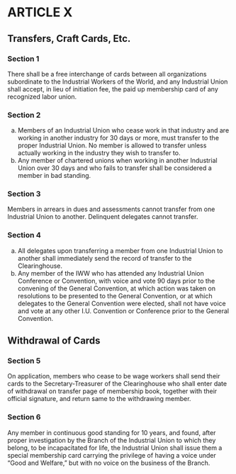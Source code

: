 # ARTICLE X

## Transfers, Craft Cards, Etc.

### Section 1

There shall be a free interchange of cards between all organizations subordinate to the Industrial Workers of the World, and any Industrial Union shall accept, in lieu of initiation fee, the paid up membership card of any recognized labor union.

### Section 2

<ol type="a">
  <li>Members of an Industrial Union who cease work in that industry and are working in another industry for 30 days or more, must transfer to the proper Industrial Union. No member is allowed to transfer unless actually working in the industry they wish to
transfer to.
  </li>
  <li>Any member of chartered unions when working in another Industrial Union over 30 days and who fails to transfer shall be considered a member in bad standing.
  </li>
</ol>

### Section 3
  
Members in arrears in dues and assessments cannot transfer from one Industrial Union to another. Delinquent delegates cannot transfer.
  
### Section 4

<ol type="a">
  <li>All delegates upon transferring a member from one Industrial Union to another shall immediately send the record of transfer to the Clearinghouse.
  </li>
  <li>Any member of the IWW who has attended any Industrial Union Conference or Convention, with voice and vote 90 days prior to the convening of the General Convention, at which action was taken on resolutions to be presented to the General Convention, or at which delegates to the General Convention were elected, shall not have voice and vote at any other I.U. Convention or Conference prior to the General Convention.
  </li>
</ol>

## Withdrawal of Cards

### Section 5
On application, members who cease to be wage workers shall send their cards to the Secretary-Treasurer of the Clearinghouse who shall enter date of withdrawal on transfer page of membership book, together with their official signature, and return same to the withdrawing member.

### Section 6

Any member in continuous good standing for 10 years, and found, after proper investigation by the Branch of the Industrial Union to which they belong, to be incapacitated for life, the Industrial Union shall issue them a special membership card carrying the privilege of having a voice under “Good and Welfare,” but with no voice on the business of the Branch.
